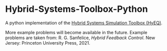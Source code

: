 # Hybrid-Systems-Toolbox-Python
A python implementation of the [Hybrid Systems Simulation Toolbox (HyEQ)](https://nl.mathworks.com/matlabcentral/fileexchange/41372-hybrid-equations-toolbox-v2-04).

More example problems will become available in the future. 
Example problems are taken from:
R. G. Sanfelice, _Hybrid Feedback Control_. New Jersey: Princeton University Press, 2021.

